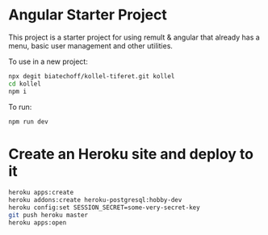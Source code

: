 # Angular Starter Project

This project is a starter project for using remult & angular that already has a menu, basic user management and other utilities.

To use in a new project:
```sh
npx degit biatechoff/kollel-tiferet.git kollel
cd kollel
npm i
```

To run:
```sh
npm run dev
```

# Create an Heroku site and deploy to it
```sh
heroku apps:create 
heroku addons:create heroku-postgresql:hobby-dev
heroku config:set SESSION_SECRET=some-very-secret-key
git push heroku master 
heroku apps:open
```